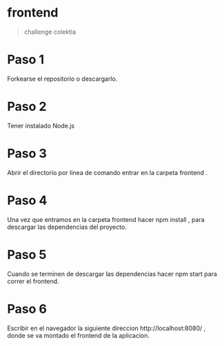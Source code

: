 # frontend

> challenge colektia

# Paso 1

Forkearse el repositorio o descargarlo.

# Paso 2

Tener instalado Node.js

# Paso 3 

Abrir el directorio por linea de comando entrar en la carpeta frontend .

# Paso 4 

Una vez que entramos en la carpeta frontend hacer npm install , para descargar las dependencias del proyecto.


# Paso 5

Cuando se terminen de descargar las dependencias hacer npm start para correr el frontend.
# Paso 6

Escribir en el navegador la siguiente direccion http://localhost:8080/ , donde se va montado el frontend de la aplicacion.


